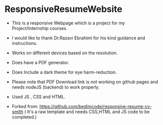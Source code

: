 # ResponsiveResumeWebsite

- This is a responsive Webpage which is a project for my Project/Internship courses.

- I would like to thank Dr.Razavi Ebrahimi for his kind guidance and instructions.

- Works on different devices based on the resolution.
- Does have a PDF generator.
- Does Include a dark theme for eye harm-reduction.

- Please note that PDF Download link is not working on github pages and needs nodeJS (backend) to work properly.

- Used JS , CSS and HTML.
- Forked from: https://github.com/bedimcode/responsive-resume-cv-smith ( It's a raw template and needs CSS,HTML and JS code to be completed.)
